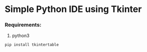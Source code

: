 # Simple Python IDE using Tkinter


### Requirements:
1. python3

```bash
pip install tkintertable
```
